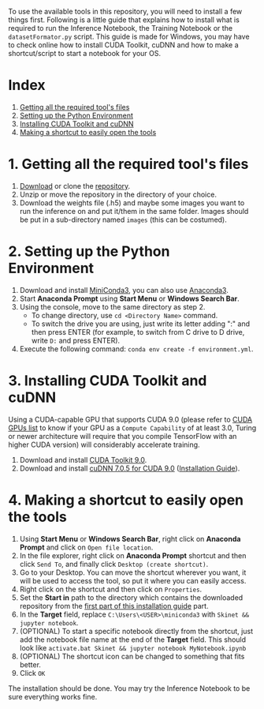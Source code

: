 To use the available tools in this repository, you will need to install a few things first. Following is a little guide that explains how to install what is required to run the Inference Notebook, the Training Notebook or the ```datasetFormator.py``` script. This guide is made for Windows, you may have to check online how to install CUDA Toolkit, cuDNN and how to make a shortcut/script to start a notebook for your OS.

# Index
1. [Getting all the required tool's files](#1-getting-all-the-required-tools-files)
2. [Setting up the Python Environment](#2-setting-up-the-python-environment)
3. [Installing CUDA Toolkit and cuDNN](#3-installing-cuda-toolkit-and-cudnn)
4. [Making a shortcut to easily open the tools](#4-making-a-shortcut-to-easily-open-the-tools)

# 1. Getting all the required tool's files
1. [Download](../archive/refs/heads/Matterport_based.zip) or clone the [repository](https://github.com/AdrienJaugey/Custom-Mask-R-CNN-for-kidney-s-cell-recognition.git).
2. Unzip or move the repository in the directory of your choice.
3. Download the weights file (.h5) and maybe some images you want to run the inference on and put it/them in the same folder. Images should be put in a sub-directory named ```images``` (this can be costumed).

# 2. Setting up the Python Environment
1. Download and install [MiniConda3](https://conda.io/en/latest/miniconda), you can also use [Anaconda3](https://www.anaconda.com/products/individual#Downloads).
2. Start **Anaconda Prompt** using **Start Menu** or **Windows Search Bar**.  
3. Using the console, move to the same directory as step 2. 
    * To change directory, use ```cd <Directory Name>``` command.
    * To switch the drive you are using, just write its letter adding ":" and then press ENTER (for example, to switch from C drive to D drive, write ```D:``` and press ENTER).  
4. Execute the following command: ```conda env create -f environment.yml```.

# 3. Installing CUDA Toolkit and cuDNN
Using a CUDA-capable GPU that supports CUDA 9.0 (please refer to [CUDA GPUs list](https://developer.nvidia.com/cuda-gpus) to know if your GPU as a ```Compute Capability``` of at least 3.0, Turing or newer architecture will require that you compile TensorFlow with an higher CUDA version) will considerably accelerate training.

1. Download and install [CUDA Toolkit 9.0](https://developer.nvidia.com/cuda-90-download-archive).
2. Download and install [cuDNN 7.0.5 for CUDA 9.0](https://developer.nvidia.com/rdp/cudnn-archive) ([Installation Guide](https://docs.nvidia.com/deeplearning/cudnn/install-guide/index.html)).

# 4. Making a shortcut to easily open the tools
1. Using **Start Menu** or **Windows Search Bar**, right click on **Anaconda Prompt** and click on ```Open file location```.
2. In the file explorer, right click on **Anaconda Prompt** shortcut and then click ```Send To```, and finally click ```Desktop (create shortcut)```.
3. Go to your Desktop. You can move the shortcut wherever you want, it will be used to access the tool, so put it where you can easily access.
4. Right click on the shortcut and then click on ```Properties```.
5. Set the **Start in** path to the directory which contains the downloaded repository from the [first part of this installation guide](#1-getting-all-the-required-tools-files) part.
6. In the **Target** field, replace ```C:\Users\<USER>\miniconda3``` with ```Skinet && jupyter notebook```.
7. (OPTIONAL) To start a specific notebook directly from the shortcut, just add the notebook file name at the end of the **Target** field. This should look like ```activate.bat Skinet && jupyter notebook MyNotebook.ipynb```
8. (OPTIONAL) The shortcut icon can be changed to something that fits better.
9. Click ```OK```

The installation should be done. You may try the Inference Notebook to be sure everything works fine.